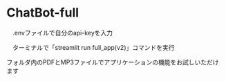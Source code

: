 # ChatBot-full
　.envファイルで自分のapi-keyを入力

　ターミナルで「streamlit run full_app(v2)」コマンドを実行

  フォルダ内のPDFとMP3ファイルでアプリケーションの機能をお試しいただけます

